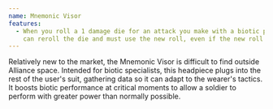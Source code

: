 ```yaml
---
name: Mnemonic Visor
features:
  - When you roll a 1 damage die for an attack you make with a biotic power, you
    can reroll the die and must use the new roll, even if the new roll is a 1.
---
```

Relatively new to the market, the Mnemonic Visor is difficult to find outside Alliance space. Intended for biotic specialists, this headpiece plugs into the rest of the user's suit, gathering data so it can adapt to the wearer's tactics. It boosts biotic performance at critical moments to allow a soldier to perform with greater power than normally possible.